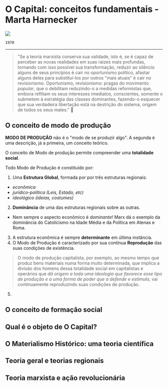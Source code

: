 # O Capital: conceitos fundamentais - Marta Harnecker

![](https://ensina.rtp.pt/site-uploads/2021/09/OperariosUSA-854x480.jpg)

`1970`
<hr> </hr>

> "Se a teoria marxista conserva sua validade, isto é, se é capaz de perceber as novas realidades em suas raízes mais profundas, tornando com isso possível sua transformação, reduzir ao silêncio alguns de seus princípios é cair no oportunismo político, afastar alguns deles para substituí-los por outros "mais atuais" é cair no revisionismo. Oportunismo, revisionismo: pragas do movimento _popular_, que o debilitam reduzindo-o a medidas reformistas que, embora reflitam os seus interesses imediatos, conscientes, somente o submetem à estratégia das classes dominantes, fazendo-o esquecer que sua verdadeira libertação está na destrição do sistema, origem de todos os seus males." 💭

## O conceito de modo de produção
**MODO DE PRODUÇÃO** não é o "modo de se produzir algo". A segunda é uma descrição, já a primeira, um conceito teórico.

O conceito de Modo de produção permite compreender uma **totalidade social**.

Todo Modo de Produção é constituído por:

1. Uma **Estrutura Global**, formada por por três estruturas regionais:
  - _econômica_
  - _jurídico-política (Leis, Estado, etc)_
  - _ideológico (ideias, costumes)_
  
2. **Dominância** de uma das estruturas regionais sobre as outras.
  - Nem sempre o aspecto econômico é _dominante_! Marx dá o exemplo da dominância do Catolicismo na Idade Média e da Política em Atenas e Roma.
    
3. A estrutura econômica é sempre **determinante** em última instância.
4. O Modo de Produção é caracterizado por sua contínua **Reprodução** das suas condições de existência.
> O modo de produção capitalista, por exemplo, ao mesmo tempo que produz bens materiais numa forma muito determinada, que implica a divisão dos homens dessa totalidade social em capitalistas e operários que _dá origem a toda uma ideologia que favorece esse tipo de produção e a uma forma de poder que a defende e estimula_, vai continuamente reproduzindo suas condições de produção. 

5. 

## O conceito de formação social
## Qual é o objeto de O Capital?
## O Materialismo Histórico: uma teoria científica
## Teoria geral e teorias regionais
## Teoria marxista e ação revolucionária

